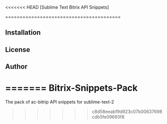 <<<<<<< HEAD
[Sublime Text Bitrix API Snippets]

========================================

## Installation


## License


## Author
=======
Bitrix-Snippets-Pack
====================

The pack of ac-bitrip API snippets for sublime-text-2
>>>>>>> c8d58eeabf9d923c07b00637698cdb5fe09693f8
